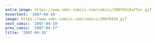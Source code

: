 ```yaml
---
extra_image: https://www.smbc-comics.com/comics/20070418after.gif
hovertext: '2007-04-18'
image: https://www.smbc-comics.com/comics/20070418.gif
next_comic: '2007-04-19'
prev_comic: '2007-04-17'
title: '2007-04-18'
---
```


